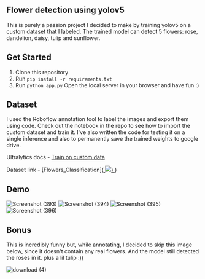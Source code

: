 ## Flower detection using yolov5 
This is purely a passion project I decided to make by training yolov5 on a custom dataset that I labeled. The trained model can detect 5 flowers: rose, dandelion, daisy, tulip and sunflower.

## Get Started
1. Clone this repository
2. Run ` pip install -r requirements.txt `
3. Run ` python app.py `
Open the local server in your browser and have fun :)

## Dataset
I used the Roboflow annotation tool to label the images and export them using code. Check out the notebook in the repo to see how to import the custom dataset and train it.
I've also written the code for testing it on a single inference and also to permanently save the trained weights to google drive.

Ultralytics docs - [Train on custom data](https://docs.ultralytics.com/yolov5/tutorials/train_custom_data/#faq)

Dataset link - [Flowers_Classification](<a href="https://universe.roboflow.com/myworkspace-r3ka3/flowers_detection-fh5pt">
    <img src="https://app.roboflow.com/images/download-dataset-badge.svg"></img>)
</a>)

## Demo 
![Screenshot (393)](https://github.com/user-attachments/assets/7df57ec9-ad6f-45fb-beea-b1d46281e12a)
![Screenshot (394)](https://github.com/user-attachments/assets/e4163681-5273-422c-a5e6-37125db1443a)
![Screenshot (395)](https://github.com/user-attachments/assets/2157cedf-d32b-4664-8dcc-ec512d605517)
![Screenshot (396)](https://github.com/user-attachments/assets/145e588d-b25c-4acd-b090-7e2e597cce78)

## Bonus
This is incredibly funny but, while annotating, I decided to skip this image below, since it doesn't contain any real flowers. And the model still detected the roses in it. plus a lil tulip :))

![download (4)](https://github.com/user-attachments/assets/05760776-d089-4358-8434-46d05c2162ae)


